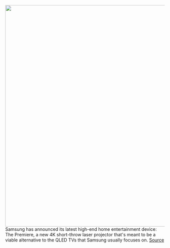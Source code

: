<img src='https://cdn.vox-cdn.com/thumbor/3kzL8pdc61HupsZHgC-IYX6_838=/0x0:2064x1353/1200x800/filters:focal(867x512:1197x842)/cdn.vox-cdn.com/uploads/chorus_image/image/67340585/_Image__The_Premiere__1_.0.jpg' width='700px' /><br/>
Samsung has announced its latest high-end home entertainment device: The Premiere, a new 4K short-throw laser projector that's meant to be a viable alternative to the QLED TVs that Samsung usually focuses on.
<a href='https://www.theverge.com/2020/9/2/21417758/samsung-the-premiere-luxury-lifestyle-laser-projector-short-throw-4k-ifa-2020'> Source <a/>